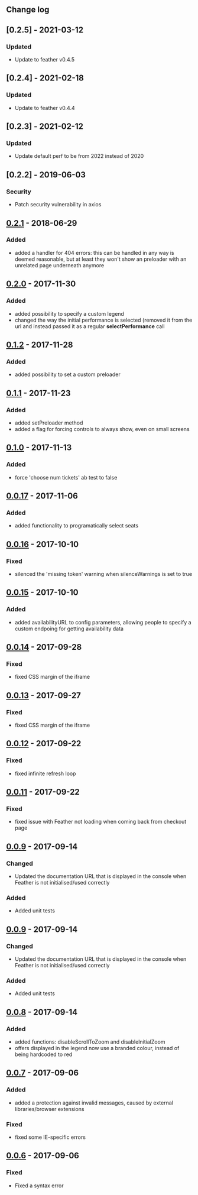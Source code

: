 ## Change log

##  [0.2.5] - 2021-03-12
### Updated
- Update to feather v0.4.5

##  [0.2.4] - 2021-02-18
### Updated
- Update to feather v0.4.4

##  [0.2.3] - 2021-02-12
### Updated
- Update default perf to be from 2022 instead of 2020

##  [0.2.2] - 2019-06-03
### Security
- Patch security vulnerability in axios

##  [0.2.1](https://storage.googleapis.com/ticketswitch/feather/0.2.1/feather.min.js) - 2018-06-29
### Added
- added a handler for 404 errors: this can be handled in any way is deemed reasonable, but at least they won't show an preloader with an unrelated page underneath anymore

##  [0.2.0](https://storage.googleapis.com/ticketswitch/feather/0.2.0/feather.min.js) - 2017-11-30
### Added
- added possibility to specify a custom legend
- changed the way the initial performance is selected (removed it from the url and instead passed it as a regular **selectPerformance** call

##  [0.1.2](https://storage.googleapis.com/ticketswitch/feather/0.1.2/feather.min.js) - 2017-11-28
### Added
- added possibility to set a custom preloader

##  [0.1.1](https://storage.googleapis.com/ticketswitch/feather/0.1.1/feather.min.js) - 2017-11-23
### Added
- added setPreloader method
- added a flag for forcing controls to always show, even on small screens


##  [0.1.0](https://storage.googleapis.com/ticketswitch/feather/0.1.0/feather.min.js) - 2017-11-13
### Added
- force 'choose num tickets' ab test to false


##  [0.0.17](https://storage.googleapis.com/ticketswitch/feather/0.0.17/feather.min.js) - 2017-11-06
### Added
- added functionality to programatically select seats

##  [0.0.16](https://storage.googleapis.com/ticketswitch/feather/0.0.16/feather.min.js) - 2017-10-10
### Fixed
- silenced the 'missing token' warning when silenceWarnings is set to true


##  [0.0.15](https://storage.googleapis.com/ticketswitch/feather/0.0.15/feather.min.js) - 2017-10-10
### Added
- added availabilityURL to config parameters, allowing people to specify a custom endpoing for getting availability data


##  [0.0.14](https://storage.googleapis.com/ticketswitch/feather/0.0.14/feather.min.js) - 2017-09-28
### Fixed
- fixed CSS margin of the iframe


##  [0.0.13](https://storage.googleapis.com/ticketswitch/feather/0.0.13/feather.min.js) - 2017-09-27
### Fixed
- fixed CSS margin of the iframe

##  [0.0.12](https://storage.googleapis.com/ticketswitch/feather/0.0.12/feather.min.js) - 2017-09-22
### Fixed
- fixed infinite refresh loop


##  [0.0.11](https://storage.googleapis.com/ticketswitch/feather/0.0.11/feather.min.js) - 2017-09-22
### Fixed
- fixed issue with Feather not loading when coming back from checkout page


##  [0.0.9](https://storage.googleapis.com/ticketswitch/feather/0.0.9/feather.min.js) - 2017-09-14
### Changed
- Updated the documentation URL that is displayed in the console when Feather is not initialised/used correctly

### Added
- Added unit tests


##  [0.0.9](https://storage.googleapis.com/ticketswitch/feather/0.0.9/feather.min.js) - 2017-09-14
### Changed
- Updated the documentation URL that is displayed in the console when Feather is not initialised/used correctly

### Added
- Added unit tests


##  [0.0.8](https://storage.googleapis.com/ticketswitch/feather/0.0.8/feather.min.js) - 2017-09-14
### Added
- added functions: disableScrollToZoom and disableInitialZoom
- offers displayed in the legend now use a branded colour, instead of being hardcoded to red


##  [0.0.7](https://storage.googleapis.com/ticketswitch/feather/0.0.7/feather.min.js) - 2017-09-06
### Added
- added a protection against invalid messages, caused by external libraries/browser extensions

### Fixed
- fixed some IE-specific errors

##  [0.0.6](https://storage.googleapis.com/ticketswitch/feather/0.0.6/feather.min.js) - 2017-09-06
### Fixed
- Fixed a syntax error

